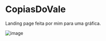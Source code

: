 # CopiasDoVale

Landing page feita por mim para uma gráfica.

![image](https://user-images.githubusercontent.com/104576340/177993777-60b5ef8e-839a-4147-8982-f9473830743f.png)

